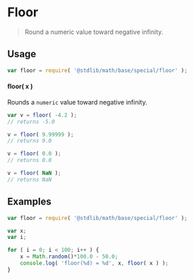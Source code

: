 Floor
===

> Round a numeric value toward negative infinity.


<!-- <usage> -->

## Usage

``` javascript
var floor = require( '@stdlib/math/base/special/floor' );
```

#### floor( x )

Rounds a `numeric` value toward negative infinity.

``` javascript
var v = floor( -4.2 );
// returns -5.0

v = floor( 9.99999 );
// returns 9.0

v = floor( 0.0 );
// returns 0.0

v = floor( NaN );
// returns NaN
```

<!-- </usage> -->


<!-- <examples> -->

## Examples

``` javascript
var floor = require( '@stdlib/math/base/special/floor' );

var x;
var i;

for ( i = 0; i < 100; i++ ) {
    x = Math.random()*100.0 - 50.0;
    console.log( 'floor(%d) = %d', x, floor( x ) );
}
```

<!-- </examples> -->


<!-- <links> -->

<!-- </links> -->
